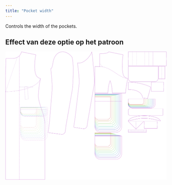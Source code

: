 ```yaml
---
title: "Pocket width"
---
```


Controls the width of the pockets.

## Effect van deze optie op het patroon

![This image shows the effect of this option by superimposing several variants that have a different value for this option](carlton_pocketwidth_sample.svg "Effect of this option on the pattern")
